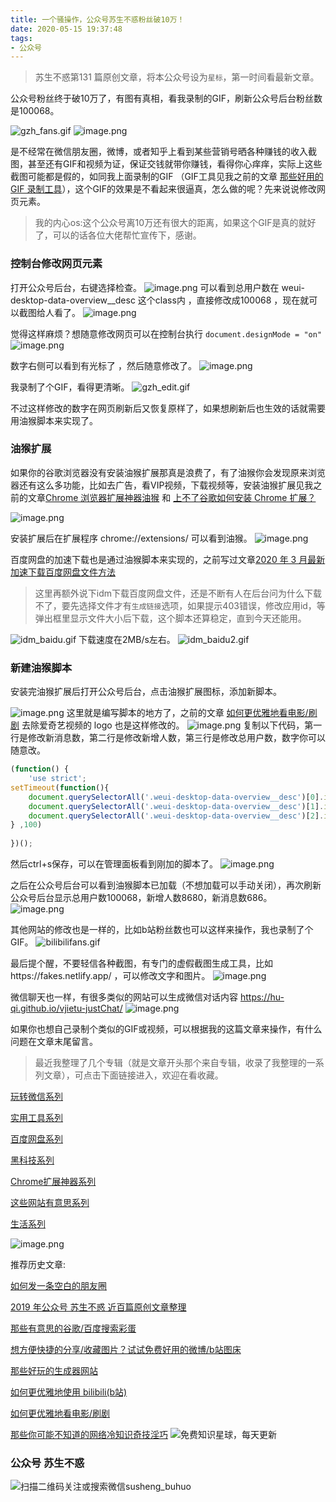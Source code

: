 ```yaml
---
title: 一个骚操作，公众号苏生不惑粉丝破10万！
date: 2020-05-15 19:37:48
tags:
- 公众号
---
```

> 苏生不惑第131 篇原创文章，将本公众号设为`星标`，第一时间看最新文章。

公众号粉丝终于破10万了，有图有真相，看我录制的GIF，刷新公众号后台粉丝数是100068。

![gzh_fans.gif](https://upload-images.jianshu.io/upload_images/23152173-50056674d4f72985.gif?imageMogr2/auto-orient/strip)
![image.png](https://upload-images.jianshu.io/upload_images/23152173-66d4c050a240bec6.png?imageMogr2/auto-orient/strip%7CimageView2/2/w/1240)

是不经常在微信朋友圈，微博，或者知乎上看到某些营销号晒各种赚钱的收入截图，甚至还有GIF和视频为证，保证交钱就带你赚钱，看得你心痒痒，实际上这些截图可能都是假的，如同我上面录制的GIF （GIF工具见我之前的文章 [那些好用的 GIF 录制工具](https://mp.weixin.qq.com/s/4K5TrXNPGAuOdFN3Ipcz9A)），这个GIF的效果是不看起来很逼真，怎么做的呢？先来说说修改网页元素。

> 我的内心os:这个公众号离10万还有很大的距离，如果这个GIF是真的就好了，可以的话各位大佬帮忙宣传下，感谢。


### 控制台修改网页元素
打开公众号后台，右键选择检查。
![image.png](https://upload-images.jianshu.io/upload_images/23152173-4bf9b16894d5ab8a.png?imageMogr2/auto-orient/strip%7CimageView2/2/w/1240)
可以看到总用户数在 weui-desktop-data-overview__desc 这个class内 ，直接修改成100068 ，现在就可以截图给人看了。
![image.png](https://upload-images.jianshu.io/upload_images/23152173-4b0a3d72b944a0e9.png?imageMogr2/auto-orient/strip%7CimageView2/2/w/1240)

觉得这样麻烦？想随意修改网页可以在控制台执行
`document.designMode = "on"` 
![image.png](https://upload-images.jianshu.io/upload_images/23152173-868df58d9af9993a.png?imageMogr2/auto-orient/strip%7CimageView2/2/w/1240)

数字右侧可以看到有光标了 ，然后随意修改了。
![image.png](https://upload-images.jianshu.io/upload_images/23152173-413b1c11a7492bf1.png?imageMogr2/auto-orient/strip%7CimageView2/2/w/1240)

我录制了个GIF，看得更清晰。
![gzh_edit.gif](https://upload-images.jianshu.io/upload_images/23152173-d4dedab0cd401cec.gif?imageMogr2/auto-orient/strip)

不过这样修改的数字在网页刷新后又恢复原样了，如果想刷新后也生效的话就需要用油猴脚本来实现了。

### 油猴扩展
如果你的谷歌浏览器没有安装油猴扩展那真是浪费了，有了油猴你会发现原来浏览器还有这么多功能，比如去广告，看VIP视频，下载视频等，安装油猴扩展见我之前的文章[Chrome 浏览器扩展神器油猴](https://mp.weixin.qq.com/s/adJFh_9LH0N-vvvYaiQqXg)  和 [上不了谷歌如何安装 Chrome 扩展？](https://mp.weixin.qq.com/s/xC9K_z7zpmAIEzUK6s1x3w)

 
![image.png](https://upload-images.jianshu.io/upload_images/17817191-d105ea61e13ed4e3.png?imageMogr2/auto-orient/strip%7CimageView2/2/w/1240)

安装扩展后在扩展程序 chrome://extensions/  可以看到油猴。
![image.png](https://upload-images.jianshu.io/upload_images/23152173-1abc5fa813e3636c.png?imageMogr2/auto-orient/strip%7CimageView2/2/w/1240)

百度网盘的加速下载也是通过油猴脚本来实现的，之前写过文章[2020 年 3 月最新加速下载百度网盘文件方法](https://mp.weixin.qq.com/s/4lumhFRxedfmnq2KLRkggA) 

> 这里再额外说下idm下载百度网盘文件，还是不断有人在后台问为什么下载不了，要先选择文件才有`生成链接`选项，如果提示403错误，修改应用id，等弹出框里显示文件大小后下载，这个脚本还算稳定，直到今天还能用。

![idm_baidu.gif](https://upload-images.jianshu.io/upload_images/23152173-526b2699a9eccfcc.gif?imageMogr2/auto-orient/strip)
下载速度在2MB/s左右。
![idm_baidu2.gif](https://upload-images.jianshu.io/upload_images/23152173-7ad41085f0710f9a.gif?imageMogr2/auto-orient/strip)


### 新建油猴脚本
安装完油猴扩展后打开公众号后台，点击油猴扩展图标，添加新脚本。

![image.png](https://upload-images.jianshu.io/upload_images/23152173-2731363beffaa613.png?imageMogr2/auto-orient/strip%7CimageView2/2/w/1240)
这里就是编写脚本的地方了，之前的文章 [如何更优雅地看电影/刷剧](https://mp.weixin.qq.com/s/ksElusubk3s7dKtAqI4HKg) 去除爱奇艺视频的 logo 也是这样修改的。
![image.png](https://upload-images.jianshu.io/upload_images/23152173-f1620b6e6c4aa6a7.png?imageMogr2/auto-orient/strip%7CimageView2/2/w/1240)
复制以下代码，第一行是修改新消息数，第二行是修改新增人数，第三行是修改总用户数，数字你可以随意改。
```js
(function() {
    'use strict';
setTimeout(function(){
    document.querySelectorAll('.weui-desktop-data-overview__desc')[0].innerText = 686;
	document.querySelectorAll('.weui-desktop-data-overview__desc')[1].innerText = 8680;
	document.querySelectorAll('.weui-desktop-data-overview__desc')[2].innerText = 100068;
} ,100)
    
})();
```
然后ctrl+s保存，可以在管理面板看到刚加的脚本了。
![image.png](https://upload-images.jianshu.io/upload_images/23152173-4a36294d60faf432.png?imageMogr2/auto-orient/strip%7CimageView2/2/w/1240)
 
之后在公众号后台可以看到油猴脚本已加载（不想加载可以手动关闭），再次刷新公众号后台显示总用户数100068，新增人数8680，新消息数686。
![image.png](https://upload-images.jianshu.io/upload_images/23152173-0bb7ab8ce432e0cd.png?imageMogr2/auto-orient/strip%7CimageView2/2/w/1240)

其他网站的修改也是一样的，比如b站粉丝数也可以这样来操作，我也录制了个GIF。
![bilibilifans.gif](https://upload-images.jianshu.io/upload_images/23152173-98090f54acc2b43d.gif?imageMogr2/auto-orient/strip)

最后提个醒，不要轻信各种截图，有专门的虚假截图生成工具，比如https://fakes.netlify.app/ ，可以修改文字和图片。
![image.png](https://upload-images.jianshu.io/upload_images/23152173-9904cd66cfc3057e.png?imageMogr2/auto-orient/strip%7CimageView2/2/w/1240)

微信聊天也一样，有很多类似的网站可以生成微信对话内容 https://hu-qi.github.io/vjietu-justChat/
![image.png](https://upload-images.jianshu.io/upload_images/23152173-abf4b8f8b60b547b.png?imageMogr2/auto-orient/strip%7CimageView2/2/w/1240)


如果你也想自己录制个类似的GIF或视频，可以根据我的这篇文章来操作，有什么问题在文章末尾留言。


> 最近我整理了几个专辑（就是文章开头那个来自专辑，收录了我整理的一系列文章），可点击下面链接进入，欢迎在看收藏。

[玩转微信系列](https://mp.weixin.qq.com/mp/appmsgalbum?action=getalbum&album_id=1319703220939456512&__biz=MzIyMjg2ODExMA==#wechat_redirect)

[实用工具系列](https://mp.weixin.qq.com/mp/appmsgalbum?action=getalbum&album_id=1319695030503931905&__biz=MzIyMjg2ODExMA==#wechat_redirect)

[百度网盘系列](https://mp.weixin.qq.com/mp/appmsgalbum?action=getalbum&album_id=1319689299658604545&__biz=MzIyMjg2ODExMA==#wechat_redirect)

[黑科技系列](https://mp.weixin.qq.com/mp/appmsgalbum?action=getalbum&album_id=1319680810974511105&__biz=MzIyMjg2ODExMA==#wechat_redirect)

[Chrome扩展神器系列](https://mp.weixin.qq.com/mp/appmsgalbum?action=getalbum&album_id=1319685403368292353&__biz=MzIyMjg2ODExMA==#wechat_redirect)

 [这些网站有意思系列](https://mp.weixin.qq.com/mp/appmsgalbum?action=getalbum&album_id=1319683982690418688&__biz=MzIyMjg2ODExMA==#wechat_redirect) 

[生活系列](https://mp.weixin.qq.com/mp/appmsgalbum?action=getalbum&album_id=1319700560609869824&__biz=MzIyMjg2ODExMA==#wechat_redirect)

![image.png](https://upload-images.jianshu.io/upload_images/23152173-1e2a5ff5e0ff3538.png?imageMogr2/auto-orient/strip%7CimageView2/2/w/1240)

 推荐历史文章:

[如何发一条空白的朋友圈](https://mp.weixin.qq.com/s/Xz1m-mqtCcBF_4hmGCpkUQ)

[2019 年公众号 苏生不惑 近百篇原创文章整理](https://mp.weixin.qq.com/s/Lm4l_aPCSXymUGcqO_Yf3g)

[那些有意思的谷歌/百度搜索彩蛋](https://mp.weixin.qq.com/s/dXZhN3GbqQslg7-YHcRL3A)

[想方便快捷的分享/收藏图片？试试免费好用的微博/b站图床](https://mp.weixin.qq.com/s/sGToO710n2h5avFk8aRQEw)

[那些好玩的生成器网站](https://mp.weixin.qq.com/s/mPpRYbjfgpVqKcpFwnPYtA)

[如何更优雅地使用 bilibili(b站)](https://mp.weixin.qq.com/s/a_lxHOQVA9RR_dYyzr56Gw)

[如何更优雅地看电影/刷剧](https://mp.weixin.qq.com/s/ksElusubk3s7dKtAqI4HKg)

[那些你可能不知道的网络冷知识奇技淫巧](https://mp.weixin.qq.com/s/-p-RZLh8ovNiCYv6YQkbrw)
![免费知识星球，每天更新](https://upload-images.jianshu.io/upload_images/17817191-9d41aa25edcd25c4.png?imageMogr2/auto-orient/strip%7CimageView2/2/w/1240)

### 公众号 苏生不惑
 ![扫描二维码关注或搜索微信susheng_buhuo](https://upload-images.jianshu.io/upload_images/17817191-6e0079f95d4c0338.jpg?imageMogr2/auto-orient/strip%7CimageView2/2/w/1240)